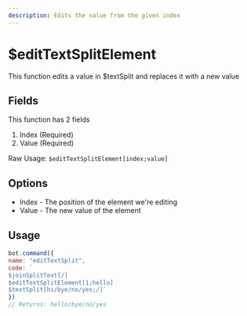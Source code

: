 ```yaml
---
description: Edits the value from the given index
---
```


# $editTextSplitElement

This function edits a value in $textSplit and replaces it with a new value

## Fields

This function has 2 fields

1. Index \(Required\)
2. Value \(Required\)

Raw Usage: `$editTextSplitElement[index;value]`

## Options

* Index - The position of the element we're editing
* Value - The new value of the element

## Usage

```javascript
bot.command({
name: "editTextSplit",
code: `
$joinSplitText[/]
$editTextSplitElement[1;hello]
$textSplit[hi/bye/no/yes;/]`
})
// Returns: hello/bye/no/yes
```

